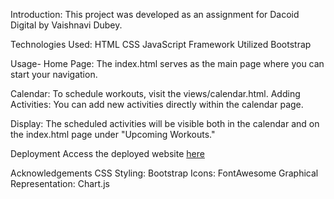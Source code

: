 Introduction:
This project was developed as an assignment for Dacoid Digital by Vaishnavi Dubey.

Technologies Used:
HTML
CSS
JavaScript
Framework Utilized
Bootstrap

Usage-
Home Page: The index.html serves as the main page where you can start your navigation.

Calendar: To schedule workouts, visit the views/calendar.html.
Adding Activities: You can add new activities directly within the calendar page.

Display: The scheduled activities will be visible both in the calendar and on the index.html page under "Upcoming Workouts."

Deployment
Access the deployed website [here](https://rruchii123.github.io/Dacoid-Digital/)

Acknowledgements
CSS Styling: Bootstrap
Icons: FontAwesome
Graphical Representation: Chart.js

